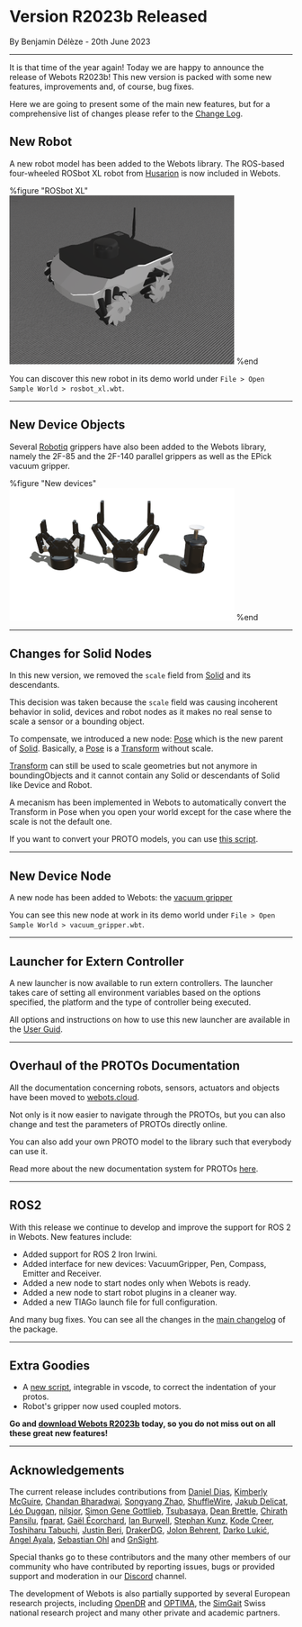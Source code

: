 # Version R2023b Released

<p id="publish-data">By Benjamin Délèze - 20th June 2023</p>

---

It is that time of the year again!
Today we are happy to announce the release of Webots R2023b!
This new version is packed with some new features, improvements and, of course, bug fixes.

Here we are going to present some of the main new features, but for a comprehensive list of changes please refer to the [Change Log](../reference/changelog-r2023.md).

## New Robot

A new robot model has been added to the Webots library.
The ROS-based four-wheeled ROSbot XL robot from [Husarion](https://husarion.com/) is now included in Webots.

%figure "ROSbot XL"
![Added Robots](images/rosbot_xl.thumbnail.png)
%end

You can discover this new robot in its demo world under `File > Open Sample World > rosbot_xl.wbt`.

---

## New Device Objects

Several [Robotiq](https://robotiq.com/) grippers have also been added to the Webots library, namely the 2F-85 and the 2F-140 parallel grippers as well as the EPick vacuum gripper.

%figure "New devices"
![Added Devices](images/devices_r2023b.thumbnail.png)
%end

---

## Changes for Solid Nodes

In this new version, we removed the `scale` field from [Solid](../reference/solid.md) and its descendants.

This decision was taken because the `scale` field was causing incoherent behavior in solid, devices and robot nodes as it makes no real sense to scale a sensor or a bounding object.

To compensate, we introduced a new node: [Pose](../reference/pose.md) which is the new parent of [Solid](../reference/solid.md). Basically, a [Pose](../reference/pose.md) is a [Transform](../reference/transform.md) without scale.

[Transform](../reference/transform.md) can still be used to scale geometries but not anymore in boundingObjects and it cannot contain any Solid or descendants of Solid like Device and Robot.

A mecanism has been implemented in Webots to automatically convert the Transform in Pose when you open your world except for the case where the scale is not the default one.

If you want to convert your PROTO models, you can use [this script](https://github.com/cyberbotics/webots/blob/develop/scripts/converter/convert_transform_to_pose.py).

---

## New Device Node

A new node has been added to Webots: the [vacuum gripper](../reference/vacuumgripper.md)

You can see this new node at work in its demo world under `File > Open Sample World > vacuum_gripper.wbt`.

---

## Launcher for Extern Controller

A new launcher is now available to run extern controllers.
The launcher takes care of setting all environment variables based on the options specified, the platform and the type of controller being executed.

All options and instructions on how to use this new launcher are available in the [User Guid](../guide/running-extern-robot-controllers.md).

---

## Overhaul of the PROTOs Documentation

All the documentation concerning robots, sensors, actuators and objects have been moved to [webots.cloud](https://webots.cloud/proto).

Not only is it now easier to navigate through the PROTOs, but you can also change and test the parameters of PROTOs directly online.

You can also add your own PROTO model to the library such that everybody can use it.

Read more about the new documentation system for PROTOs [here](https://cyberbotics.com/doc/guide/webots-cloud?#share-and-use-your-proto).

---

## ROS2

With this release we continue to develop and improve the support for ROS 2 in Webots.
New features include:

- Added support for ROS 2 Iron Irwini.
- Added interface for new devices: VacuumGripper, Pen, Compass, Emitter and Receiver.
- Added a new node to start nodes only when Webots is ready.
- Added a new node to start robot plugins in a cleaner way.
- Added a new TIAGo launch file for full configuration.

And many bug fixes.
You can see all the changes in the [main changelog](https://github.com/cyberbotics/webots_ros2/blob/master/webots_ros2/CHANGELOG.rst) of the package.

---

## Extra Goodies

- A [new script](https://github.com/cyberbotics/webots/tree/master/scripts/proto_formatter), integrable in vscode, to correct the indentation of your protos.
- Robot's gripper now used coupled motors.

**Go and [download Webots R2023b](https://cyberbotics.com/#download) today, so you do not miss out on all these great new features!**

---

## Acknowledgements

The current release includes contributions from [Daniel Dias](https://github.com/ad-daniel), [Kimberly McGuire](https://github.com/knmcguire), [Chandan Bharadwaj](https://github.com/Chandan-Bharadwaj), [Songyang Zhao](https://github.com/songyangZhao), [ShuffleWire](https://github.com/ShuffleWire), [Jakub Delicat](https://github.com/delihus), [Léo Duggan](https://github.com/Jean-Eudes-le-retour), [nilsjor](https://github.com/nilsjor), [Simon Gene Gottlieb](https://github.com/SGSSGene), [Tsubasaya](https://github.com/Minimerl), [Dean Brettle](https://github.com/brettle), [Chirath Pansilu](https://github.com/ChirathPansilu), [fparat](https://github.com/fparat), [Gaël Écorchard](https://github.com/galou), [Ian Burwell](https://github.com/IanBurwell), [Stephan Kunz](https://github.com/stepkun), [Kode Creer](https://github.com/kodecreer), [Toshiharu Tabuchi](https://github.com/toshiharutf), [Justin Beri](https://github.com/justinberi), [DrakerDG](https://github.com/DrakerDG), [Jolon Behrent](https://github.com/JolonB), [Darko Lukić](https://github.com/lukicdarkoo), [Angel Ayala](https://github.com/angel-ayala), [Sebastian Ohl](https://github.com/sebastianohl) and [GnSight](https://github.com/ftyghome).

Special thanks go to these contributors and the many other members of our community who have contributed by reporting issues, bugs or provided support and moderation in our [Discord](https://discord.com/invite/nTWbN9m) channel.

The development of Webots is also partially supported by several European research projects, including [OpenDR](https://opendr.eu) and [OPTIMA](https://optima-hpc.eu), the [SimGait](https://simgait.org) Swiss national research project and many other private and academic partners.
